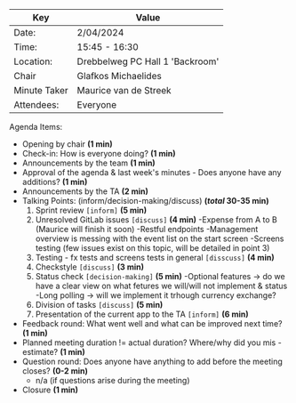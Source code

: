 | Key | Value                           |
| --- |---------------------------------|
| Date: | 2/04/2024                      |
| Time: | 15:45 - 16:30                   |
| Location: | Drebbelweg PC Hall 1 'Backroom' |
| Chair | Glafkos Michaelides               |
| Minute Taker | Maurice van de Streek             |
| Attendees: | Everyone                        |
Agenda Items:
- Opening by chair **(1 min)**
- Check-in: How is everyone doing? **(1 min)**
- Announcements by the team **(1 min)**
- Approval of the agenda & last week's minutes - Does anyone have any additions? **(1 min)**
- Announcements by the TA **(2 min)**
- Talking Points: (inform/decision-making/discuss) **(*total* 30-35 min)**
     1. Sprint review `[inform]` **(5 min)**
     2. Unresolved GitLab issues `[discuss]` **(4 min)**
        -Expense from A to B (Maurice will finish it soon)
        -Restful endpoints
        -Management overview is messing with the event list on the start screen
        -Screens testing (few issues exist on this topic, will be detailed in point 3)
     3. Testing - fx tests and screens tests in general `[disscuss]` **(4 min)**
     4. Checkstyle `[discuss]` **(3 min)**
     5. Status check `[decision-making]` **(5 min)**
        -Optional features -> do we have a clear view on what fetures we will/will not implement & status  
        -Long polling -> will we implement it trhough currency exchange?
     6. Division of tasks `[discuss]` **(5 min)**
     7. Presentation of the current app to the TA `[inform]` **(6 min)**
- Feedback round: What went well and what can be improved next time? **(1 min)**
- Planned meeting duration != actual duration? Where/why did you mis -estimate? **(1 min)**
- Question round: Does anyone have anything to add before the meeting closes? **(0-2 min)**
  - n/a (if questions arise during the meeting)
- Closure **(1 min)**
